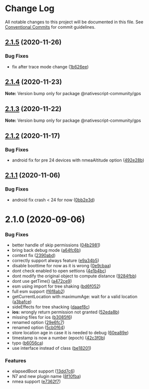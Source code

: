# Change Log

All notable changes to this project will be documented in this file.
See [Conventional Commits](https://conventionalcommits.org) for commit guidelines.

## [2.1.5](https://github.com/nativescript-community/gps/compare/v2.1.4...v2.1.5) (2020-11-26)


### Bug Fixes

* fix after trace mode change ([1b626ee](https://github.com/nativescript-community/gps/commit/1b626eefdf638af3403e3385924ad395bfd34695))





## [2.1.4](https://github.com/nativescript-community/gps/compare/v2.1.3...v2.1.4) (2020-11-23)

**Note:** Version bump only for package @nativescript-community/gps





## [2.1.3](https://github.com/nativescript-community/gps/compare/v2.1.2...v2.1.3) (2020-11-22)

**Note:** Version bump only for package @nativescript-community/gps





## [2.1.2](https://github.com/nativescript-community/gps/compare/v2.1.1...v2.1.2) (2020-11-17)


### Bug Fixes

* android fix for pre 24 devices with nmeaAltitude option ([492e28b](https://github.com/nativescript-community/gps/commit/492e28bf9a210188655095e1061c3ffaef9f363e))





## [2.1.1](https://github.com/nativescript-community/gps/compare/v2.1.0...v2.1.1) (2020-11-06)


### Bug Fixes

* android fix crash  < 24 for now ([0bb2e3d](https://github.com/nativescript-community/gps/commit/0bb2e3d7737363388893e3b32444a90a5460cf96))





# 2.1.0 (2020-09-06)


### Bug Fixes

* better handle of skip permissions ([04b2981](https://github.com/nativescript-community/gps/commit/04b29811a3756cc22cb0aaca60b8f89ab86a8476))
* bring back debug mode ([a64fc6b](https://github.com/nativescript-community/gps/commit/a64fc6b83e12eecb5757f55cd894bf81a9024144))
* context fix ([2390abd](https://github.com/nativescript-community/gps/commit/2390abd1d25f7c9408100901d342817110b5fa5e))
* correctly support always feature ([e9a34b5](https://github.com/nativescript-community/gps/commit/e9a34b5aded554e9a2628b13df3f2c3ea6dfd1a8))
* disable boottime for now as it is wrong ([0e9cbaa](https://github.com/nativescript-community/gps/commit/0e9cbaa61d4a1ec44b595c2012e5a937dca53901))
* dont check enabled to open settions ([4e1b4bc](https://github.com/nativescript-community/gps/commit/4e1b4bc69784b1a46f132be8b6f3dcab38b26dab))
* dont modify the original object to compute distance ([9284fbb](https://github.com/nativescript-community/gps/commit/9284fbbf846e766c6d9922908a2090ae117c273c))
* dont use getTime() ([a472ce9](https://github.com/nativescript-community/gps/commit/a472ce9768b6f59d989763d21757c90d6a7ff1a5))
* esm using import for tree shaking ([bd6f052](https://github.com/nativescript-community/gps/commit/bd6f0528a0dc251a7d2a57e5fd0d75135f3302f0))
* full esm support ([f6f8ab2](https://github.com/nativescript-community/gps/commit/f6f8ab2c8ec93ca65aaaaa2e7bc6f5d92f72641e))
* getCurrentLocation with maximumAge: wait for a valid location ([a3bafce](https://github.com/nativescript-community/gps/commit/a3bafcea4688c50c2aafd9af837759c5b2023672))
* sideEffects for tree shacking ([daaef8c](https://github.com/nativescript-community/gps/commit/daaef8c8eb8550df1e6a2c1ad9850dbc95e13ad0))
* **ios:** wrongly return permission not granted ([52eda8b](https://github.com/nativescript-community/gps/commit/52eda8b073fb2adb35680a00d571f0ccf7735d74))
* missing files for ios ([b3085f6](https://github.com/nativescript-community/gps/commit/b3085f647a05650e6151a36fb596189ca80cb4d6))
* renamed option ([29e6fc7](https://github.com/nativescript-community/gps/commit/29e6fc7b06340d260a9d8770f39e642d70d38fe4))
* renamed option ([5cb0f64](https://github.com/nativescript-community/gps/commit/5cb0f64a998ff7d8805c475855395c03674ffd0b))
* store location age in case it is needed to debug ([60ea89e](https://github.com/nativescript-community/gps/commit/60ea89e55ffd3c87568528c3ce6ffb7b3d12d5aa))
* timestamp is now a number (epoch) ([42c3f0b](https://github.com/nativescript-community/gps/commit/42c3f0b76f5cfc880a02563366a30988b2986f57))
* typo ([b6056ca](https://github.com/nativescript-community/gps/commit/b6056caadf2e676295c7fe55307c83e1e0be9795))
* use interface instead of class ([be18201](https://github.com/nativescript-community/gps/commit/be182016cfd126fef4771b34192caed011c606a6))


### Features

* elapsedBoot support ([13dd7c6](https://github.com/nativescript-community/gps/commit/13dd7c6e83eb112c7dacffdce3fdd94603922fd5))
* N7 and new plugin name ([8f10fba](https://github.com/nativescript-community/gps/commit/8f10fba053643485251855a41cb22deff461f3eb))
* nmea support ([e7362f7](https://github.com/nativescript-community/gps/commit/e7362f7f145a3f1eceb5c417d128345971bbaefa))
